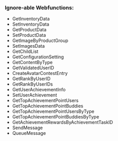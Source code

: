 ### Ignore-able Webfunctions:
* GetInventoryData
* SetInventoryData
* GetProductData
* SetProductData
* GetImageByProductGroup
* SetImagesData
* GetChildList
* GetConfigurationSetting
* GetContentByType
* GetValidatedUserID
* CreateAvatarContestEntry
* GetRankByUserID
* GetRankByUserIDs
* GetUserAchievementInfo
* SetUserAchievement
* GetTopAchievementPointUsers
* GetTopAchievementPointBuddies
* GetTopAchievementPointUsersByType
* GetTopAchievementPointBuddiesByType
* GetAchievementRewardsByAchievementTaskID
* SendMessage
* QueueMessage